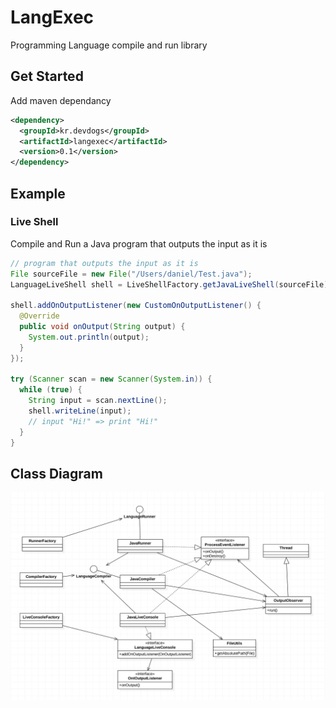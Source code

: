 LangExec
===================
Programming Language compile and run library


## Get Started
Add maven dependancy
```xml
<dependency>
  <groupId>kr.devdogs</groupId>
  <artifactId>langexec</artifactId>
  <version>0.1</version>
</dependency>
```

## Example
### Live Shell
Compile and Run a Java program that outputs the input as it is
```java
// program that outputs the input as it is
File sourceFile = new File("/Users/daniel/Test.java");
LanguageLiveShell shell = LiveShellFactory.getJavaLiveShell(sourceFile);

shell.addOnOutputListener(new CustomOnOutputListener() {
  @Override
  public void onOutput(String output) {
    System.out.println(output);
  }
});

try (Scanner scan = new Scanner(System.in)) {
  while (true) {
    String input = scan.nextLine();
    shell.writeLine(input);
    // input "Hi!" => print "Hi!"
  }
}
```


## Class Diagram

![alt text](https://github.com/JSDanielPark/langexec/blob/master/langexec.jpg?raw=true)
